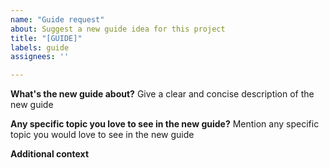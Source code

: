 ```yaml
---
name: "Guide request"
about: Suggest a new guide idea for this project
title: "[GUIDE]"
labels: guide
assignees: ''

---
```


**What's the new guide about?**
Give a clear and concise description of the new guide

**Any specific topic you love to see in the new guide?**
Mention any specific topic you would love to see in the new guide

**Additional context**
